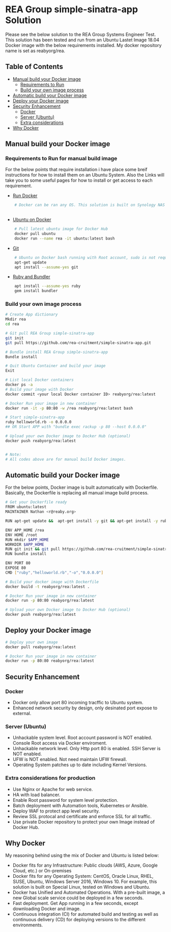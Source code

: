 # REA Group simple-sinatra-app Solution

Please see the below solution to the REA Group Systems Engineer Test.
This solution has been tested and run from an Ubuntu Lastet Image 18.04 Docker image with the below requirements installed. My docker repository name is set as reabyorg/rea. 


## Table of Contents
  * [Manual build your Docker image](#build)
    - [Requirements to Run](#req-run)
    - [Build your own image process](#mbuild)
  * [Automatic build your Docker image](#auto-build)
  * [Deploy your Docker image](#deploy)
  * [Security Enhancement](#security)
    - [Docker](#sec-Docker)
    - [Server (Ubuntu)](#sec-server)
    - [Extra considerations](#sec-consider)
  * [Why Docker](#reason)

## Manual build your Docker image <a id="build"></a>

### Requirements to Run for manual build image <a id="req-run"></a>
For the below points that require installation i have place some breif instructions for how to install them on an Ubuntu System.
Also the Links will take you to some useful pages for how to install or get access to each requirement.
  - [Run Docker](https://docs.docker.com/machine/get-started/)

 ```bash
     # Docker can be ran any OS. This solution is built on Synology NAS Special Linux version 3.10.105  (gcc version 4.9.3 20150311) and tested on Windows and Linux system. 
     
 ```   
  - [Ubuntu on Docker](https://hub.docker.com/_/ubuntu)

 ```bash
     # Pull latest ubuntu image for Docker Hub
     docker pull ubuntu
     docker run --name rea -it ubuntu:latest bash
 ```   

  - [Git](https://help.ubuntu.com/lts/serverguide/git.html.en)
 ```bash
     # Ubuntu on Docker bash running with Root account, sudo is not required below.  
     apt-get update
     apt install --assume-yes git
 ```

  - [Ruby and Bundler](https://www.ruby-lang.org/en/documentation/installation/#apt)
 ```bash
     apt install --assume-yes ruby  
     gem install bundler
 ```


### Build your own image process <a id="mbuild"></a>


 ```bash
# Create App dictionary  
Mkdir rea
cd rea

# Git pull REA Group simple-sinatra-app
git init
git pull https://github.com/rea-cruitment/simple-sinatra-app.git

# Bundle install REA Group simple-sinatra-app
Bundle install 

# Quit Ubuntu Container and build your image
Exit

# List local Docker containers 
docker ps -a 
# Build your image with Docker
docker commit <your local Docker container ID> reabyorg/rea:latest

# Docker Run your image in new container
docker run -it -p 80:80 -w /rea reabyorg/rea:latest bash

# Start simple-sinatra-app 
ruby helloworld.rb -o 0.0.0.0
## OR Start APP with "bundle exec rackup -p 80 --host 0.0.0.0"

# Upload your own Docker image to Docker Hub (optional)
docker push reabyorg/rea:latest


# Note: 
# All codes above are for manual build Docker images.
```


## Automatic build your Docker image<a id="auto-build"></a>
For the below points, Docker image is built automatically with Dockerfile. Basically, the Dockerfile is replacing all manual image build process. 

 ```bash
# Get your Dockerfile ready 
FROM ubuntu:latest
MAINTAINER Nathan <r@reaby.org>

RUN apt-get update &&  apt-get install -y git && apt-get install -y ruby && gem install bundler

ENV APP_HOME /rea
ENV HOME /root
RUN mkdir $APP_HOME
WORKDIR $APP_HOME
RUN git init && git pull https://github.com/rea-cruitment/simple-sinatra-app.git
RUN bundle install

ENV PORT 80
EXPOSE 80
CMD ["ruby","helloworld.rb","-o","0.0.0.0"]

# Build your docker image with Dockerfile
docker build -t reabyorg/rea:latest .

# Docker Run your image in new container
docker run -p 80:80 reabyorg/rea:latest

# Upload your own Docker image to Docker Hub (optional)
docker push reabyorg/rea:latest

```

## Deploy your Docker image <a id="deploy"></a>

```bash
# Deploy your own image 
docker pull reabyorg/rea:latest

# Docker Run your image in new container
docker run -p 80:80 reabyorg/rea:latest
```

## Security Enhancement <a id="security"></a>
### Docker  <a id="sec-Docker"></a>

- Docker only allow port 80 incoming tracffic to Ubuntu system. 
- Enhanced network security by design, only desinated port expose to external.

### Server (Ubuntu)  <a id="sec-server"></a>
- Unhackable system level. Root account password is NOT enabled. Console Root access via Docker enviroment.
- Unhackable network level. Only Http port 80 is enabled. SSH Server is NOT enabled. 
- UFW is NOT enabled. Not need maintain UFW firewall. 
- Operating System patches up to date including Kernel Versions.

### Extra considerations for production  <a id="sec-consider"></a>
- Use Nginx or Apache for web service. 
- HA with load balancer.
- Enable Root password for system level protection.
- Batch deployment with Automation tools, Kubernetes or Ansible. 
- Deploy WAF to protect app level security.
- Review SSL protocal and certificate and enforce SSL for all traffic. 
- Use private Docker repository to protect your own Image instead of Docker Hub.

## Why Docker <a id="reason"></a>
My reasoning behind using the mix of Docker and Ubuntu is listed below:
- Docker fits for any Infrastructure: Public clouds (AWS, Azure, Google Cloud, etc.) or On-premises
- Docker fits for any Operating System: CentOS, Oracle Linux, RHEL, SUSE, Ubuntu,
Windows Server 2016, Windows 10. For example, this solution is built on Special Linux, tested on Windows and Ubuntu. 
- Docker has Unified and Automated Operations. With a pre-built image, a new Global scale service  could be deployed in a few seconds. 
- Fast deployment. Get App running in a few seconds, except downloading Docker and image. 
- Continuous integration (CI) for automated build and testing as well as continuous delivery (CD) for deploying versions to the different environments.
